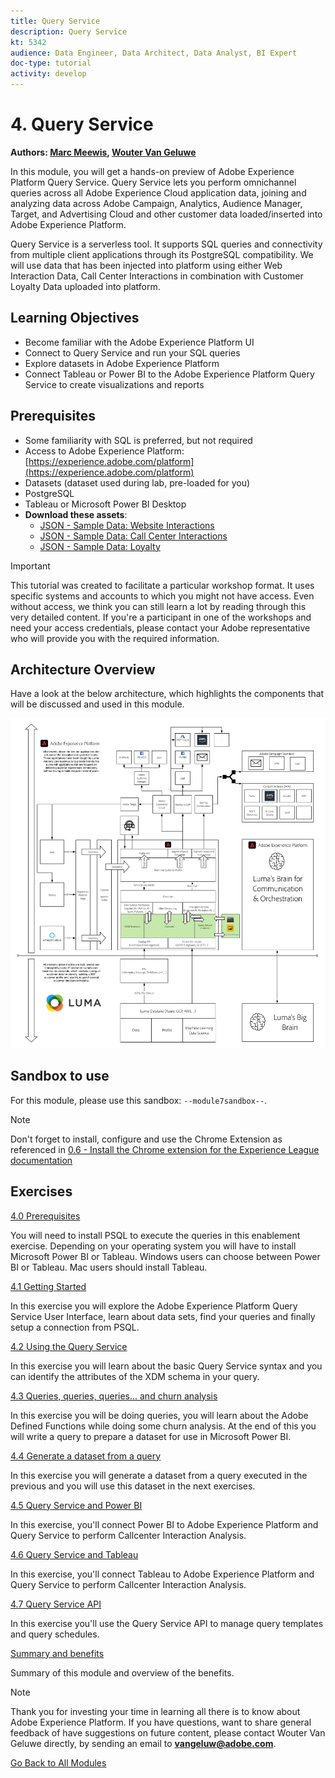 ```yaml
---
title: Query Service
description: Query Service
kt: 5342
audience: Data Engineer, Data Architect, Data Analyst, BI Expert
doc-type: tutorial
activity: develop
---
```


# 4. Query Service

**Authors: [Marc Meewis](https://www.linkedin.com/in/marcmeewis/), [Wouter Van Geluwe](https://www.linkedin.com/in/woutervangeluwe/)**

In this module, you will get a hands-on preview of Adobe Experience Platform Query Service. Query Service lets you perform omnichannel queries across all Adobe Experience Cloud application data, joining and analyzing data across Adobe Campaign, Analytics, Audience Manager, Target, and Advertising Cloud and other customer data loaded/inserted into Adobe Experience Platform.

Query Service is a serverless tool. It supports SQL queries and connectivity from multiple client applications through its PostgreSQL compatibility.
We will use data that has been injected into platform using either Web Interaction Data, Call Center Interactions in combination with Customer Loyalty Data uploaded into platform.

## Learning Objectives

- Become familiar with the Adobe Experience Platform UI
- Connect to Query Service and run your SQL queries
- Explore datasets in Adobe Experience Platform
- Connect Tableau or Power BI to the Adobe Experience Platform Query Service to create visualizations and reports

## Prerequisites

- Some familiarity with SQL is preferred, but not required
- Access to Adobe Experience Platform: [https://experience.adobe.com/platform](https://experience.adobe.com/platform)
- Datasets (dataset used during lab, pre-loaded for you)
- PostgreSQL
- Tableau or Microsoft Power BI Desktop
- **Download these assets**: 
  - [JSON - Sample Data: Website Interactions](./../../assets/json/m7_ee.json)
  - [JSON - Sample Data: Call Center Interactions](./../../assets/json/m7_callcenter.json)
  - [JSON - Sample Data: Loyalty](./../../assets/json/m7_loyalty.json)

>[!IMPORTANT] 
>
>This tutorial was created to facilitate a particular workshop format. It uses specific systems and accounts to which you might not have access. Even without access, we think you can still learn a lot by reading through this very detailed content. If you're a participant in one of the workshops and need your access credentials, please contact your Adobe representative who will provide you with the required information.

## Architecture Overview

Have a look at the below architecture, which highlights the components that will be discussed and used in this module.

![Architecture Overview](../../assets/images/architecturem7.png)

## Sandbox to use

For this module, please use this sandbox: `--module7sandbox--`.

>[!NOTE]
>
>Don't forget to install, configure and use the Chrome Extension as referenced in [0.6 - Install the Chrome extension for the Experience League documentation](../module0/ex6.md)

## Exercises

[4.0 Prerequisites](./ex0.md)

You will need to install PSQL to execute the queries in this enablement exercise. Depending on your operating system you will have to install Microsoft Power BI or Tableau. Windows users can choose between Power BI or Tableau. Mac users should install Tableau.

[4.1 Getting Started](./ex1.md)

In this exercise you will explore the Adobe Experience Platform Query Service User Interface, learn about data sets, find your queries and finally setup a connection from PSQL.

[4.2 Using the Query Service](./ex2.md)

In this exercise you will learn about the basic Query Service syntax and you can identify the attributes of the XDM schema in your query.

[4.3 Queries, queries, queries...  and churn analysis](./ex3.md)

In this exercise you will be doing queries, you will learn about the Adobe Defined Functions while doing some churn analysis. At the end of this you will write a query to prepare a dataset for use in Microsoft Power BI.

[4.4 Generate a dataset from a query](./ex4.md)

In this exercise you will generate a dataset from a query executed in the previous and you will use this dataset in the next exercises.

[4.5 Query Service and Power BI](./ex5.md)

In this exercise, you'll connect Power BI to Adobe Experience Platform and Query Service to perform Callcenter Interaction Analysis.

[4.6 Query Service and Tableau](./ex6.md)

In this exercise, you'll connect Tableau to Adobe Experience Platform and Query Service to perform Callcenter Interaction Analysis.

[4.7 Query Service API](./ex7.md)

In this exercise you'll use the Query Service API to manage query templates and query schedules.

[Summary and benefits](./summary.md)

Summary of this module and overview of the benefits.

>[!NOTE]
>
>Thank you for investing your time in learning all there is to know about Adobe Experience Platform. If you have questions, want to share general feedback of have suggestions on future content, please contact Wouter Van Geluwe directly, by sending an email to **vangeluw@adobe.com**.

[Go Back to All Modules](../../overview.md)
